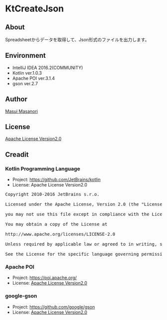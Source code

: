 # KtCreateJson
## About
Spreadsheetからデータを取得して、Json形式のファイルを出力します。

## Environment
* IntelliJ IDEA			2016.2(COMMUNITY)
* Kotlin				ver.1.0.3
* Apache POI			ver.3.1.4
* gson					ver.2.7

## Author
[Masui Masanori](https://github.com/masanori840816)

## License
[Apache License Version2.0](http://www.apache.org/licenses/LICENSE-2.0)

## Creadit
### Kotlin Programming Language
* Project: https://github.com/JetBrains/kotlin
* License: Apache License Version2.0
<pre>
Copyright 2010-2016 JetBrains s.r.o.

Licensed under the Apache License, Version 2.0 (the "License");

you may not use this file except in compliance with the License.

You may obtain a copy of the License at

http://www.apache.org/licenses/LICENSE-2.0

Unless required by applicable law or agreed to in writing, software distributed under the License is distributed on an "AS IS" BASIS, WITHOUT WARRANTIES OR CONDITIONS OF ANY KIND, either express or implied.

See the License for the specific language governing permissions and limitations under the License.
</pre>

### Apache POI
* Project: https://poi.apache.org/
* License: [Apache License Version2.0](http://www.apache.org/licenses/LICENSE-2.0)

### google-gson
* Project: https://github.com/google/gson
* License: [Apache License Version2.0](https://github.com/google/gson/blob/master/LICENSE)